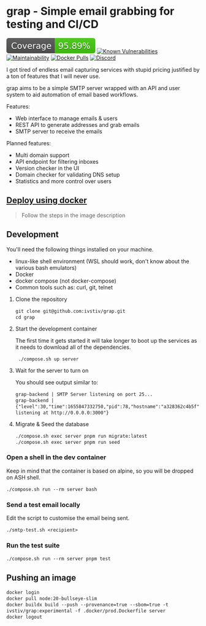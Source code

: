 # grap - Simple email grabbing for testing and CI/CD

![Coverage](./server/coverage/badge.svg)
[![Known Vulnerabilities](https://snyk.io/test/github/ivstiv/grap/badge.svg?targetFile=server/package.json&style=flat)](https://snyk.io/test/github/ivstiv/grap?targetFile=server/package.json)
[![Maintainability](https://api.codeclimate.com/v1/badges/41d71d73a5255fc1da5a/maintainability)](https://codeclimate.com/github/ivstiv/grap/maintainability)
[![Docker Pulls](https://img.shields.io/docker/pulls/ivstiv/grap?logo=docker&logoColor=white&style=flat)](https://hub.docker.com/r/ivstiv/grap "open on dockerhub")
[![Discord](https://img.shields.io/discord/663517902258962473?color=blue&label=Need%20help%3F&logo=discord&logoColor=white&style=flat)](https://discord.gg/VMSDGVD)

I got tired of endless email capturing services with stupid pricing justified
by a ton of features that I will never use.

grap aims to be a simple SMTP server wrapped with an API and user system to aid automation of email based workflows.

Features:

- Web interface to manage emails & users
- REST API to generate addresses and grab emails
- SMTP server to receive the emails

Planned features:

- Multi domain support
- API endpoint for filtering inboxes
- Version checker in the UI
- Domain checker for validating DNS setup
- Statistics and more control over users

## [Deploy using docker](https://hub.docker.com/r/ivstiv/grap)

> Follow the steps in the image description

## Development

You'll need the following things installed on your machine.

- linux-like shell environment (WSL should work, don't know about the various bash emulators)
- Docker
- docker compose (not docker-compose)
- Common tools such as: curl, git, telnet

1. Clone the repository

   ```
   git clone git@github.com:ivstiv/grap.git
   cd grap
   ```

2. Start the development container

   The first time it gets started it will take longer to boot up the services
   as it needs to download all of the dependencies.

   ```
    ./compose.sh up server
   ```

3. Wait for the server to turn on

   You should see output similar to:

   ```
   grap-backend | SMTP Server listening on port 25...
   grap-backend | {"level":30,"time":1655847332750,"pid":78,"hostname":"a328362c4b5f","msg":"Server listening at http://0.0.0.0:3000"}
   ```

4. Migrate & Seed the database
   ```
   ./compose.sh exec server pnpm run migrate:latest
   ./compose.sh exec server pnpm run seed
   ```

### Open a shell in the dev container

Keep in mind that the container is based on alpine, so you will be dropped on ASH shell.

```
./compose.sh run --rm server bash
```

### Send a test email locally

Edit the script to customise the email being sent.

```
./smtp-test.sh <recipient>
```

### Run the test suite

```
./compose.sh run --rm server pnpm test
```

## Pushing an image

```
docker login
docker pull node:20-bullseye-slim
docker buildx build --push --provenance=true --sbom=true -t ivstiv/grap:experimental -f .docker/prod.Dockerfile server
docker logout
```